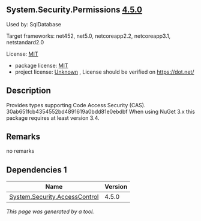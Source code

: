 System.Security.Permissions [4.5.0](https://www.nuget.org/packages/System.Security.Permissions/4.5.0)
--------------------

Used by: SqlDatabase

Target frameworks: net452, net5.0, netcoreapp2.2, netcoreapp3.1, netstandard2.0

License: [MIT](../../../../licenses/mit) 

- package license: [MIT](https://github.com/dotnet/corefx/blob/master/LICENSE.TXT) 
- project license: [Unknown](https://dot.net/) , License should be verified on https://dot.net/

Description
-----------
Provides types supporting Code Access Security (CAS). 
30ab651fcb4354552bd4891619a0bdd81e0ebdbf 
When using NuGet 3.x this package requires at least version 3.4.

Remarks
-----------
no remarks


Dependencies 1
-----------

|Name|Version|
|----------|:----|
|[System.Security.AccessControl](../../../../packages/nuget.org/system.security.accesscontrol/4.5.0)|4.5.0|

*This page was generated by a tool.*